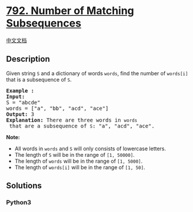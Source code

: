 # [792. Number of Matching Subsequences](https://leetcode.com/problems/number-of-matching-subsequences)

[中文文档](/leetcode/0700-0799/0792.Number%20of%20Matching%20Subsequences/README.md)

## Description

<p>Given string <code>S</code> and a&nbsp;dictionary of words <code>words</code>, find the number of <code>words[i]</code> that is a subsequence of <code>S</code>.</p>

<pre>
<strong>Example :</strong>
<strong>Input:</strong> 
S = &quot;abcde&quot;
words = [&quot;a&quot;, &quot;bb&quot;, &quot;acd&quot;, &quot;ace&quot;]
<strong>Output:</strong> 3
<strong>Explanation:</strong> There are three words in <code>words</code> that are a subsequence of <code>S</code>: &quot;a&quot;, &quot;acd&quot;, &quot;ace&quot;.
</pre>

<p><strong>Note:</strong></p>

<ul>
	<li>All words in <code>words</code> and <code>S</code> will only consists of lowercase letters.</li>
	<li>The length of <code>S</code> will be in the range of <code>[1, 50000]</code>.</li>
	<li>The length of <code>words</code> will be in the range of&nbsp;<code>[1, 5000]</code>.</li>
	<li>The length of <code>words[i]</code> will be in the range of <code>[1, 50]</code>.</li>
</ul>


## Solutions

<!-- tabs:start -->

### **Python3**

```python

```

<!-- tabs:end -->
